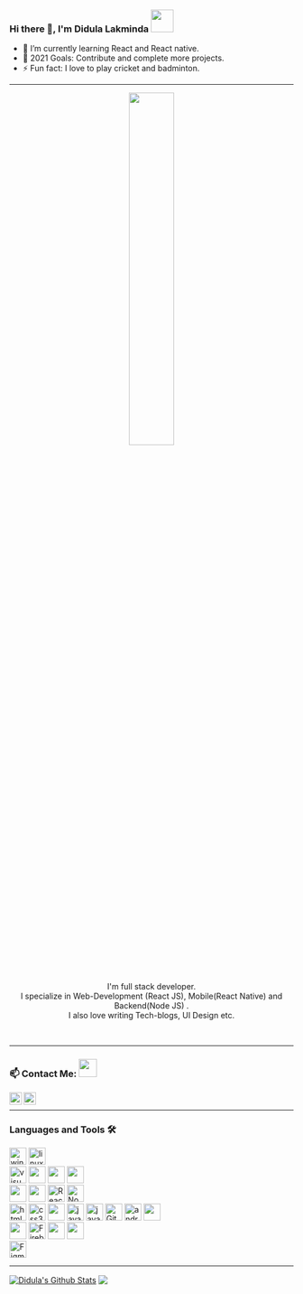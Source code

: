 ### Hi there 👋, I'm Didula Lakminda <img src="https://img.icons8.com/color/96/000000/sri-lanka.png" height="40"/>

- 🌱 I’m currently learning React and React native.
- 🥅 2021 Goals: Contribute and complete more projects.
- ⚡ Fun fact: I love to play cricket and badminton.

---

<p align="center" ><img 
 src="https://user-images.githubusercontent.com/22797857/90096358-dba16400-dd54-11ea-8e44-e181ada72661.gif" width="40%"/></p>
<!-- https://user-images.githubusercontent.com/22797857/90096358-dba16400-dd54-11ea-8e44-e181ada72661.gif -->
<!-- https://raw.githubusercontent.com/gist/MedRedha/fd8e2481bde2610c96b9aafde543879c/raw/88624e8d31c4295973dcb7c900dacf0edc0a6d99/coding.gif -->
<p align="center">I'm full stack developer.<br/>I specialize in Web-Development (React JS), Mobile(React Native) and Backend(Node JS) .<br> I also love writing Tech-blogs, UI Design etc.<br></p><br/>

---

### 📫 Contact Me: <img src="https://media.giphy.com/media/LnQjpWaON8nhr21vNW/giphy.gif" height="32">


[<img align="left" alt="Didula-Lakminda | Facebook" height="22px" src="https://img.icons8.com/fluent/240/000000/facebook-new.png"/>][facebook]
[<img align="left" alt="Sabesan | LinkedIn" height="22px" src="https://img.icons8.com/fluent/240/000000/linkedin.png"/>][linkedin]
<!-- 
[<img align="left" alt="Sabesan | Facebook" height="22px" src="https://img.icons8.com/fluent/240/000000/facebook-new.png"/>][facebook]
[<img align="left" alt="Sabesan | Instagram" height="22px" src="https://img.icons8.com/fluent/240/000000/instagram-new.png"/>][instagram]
[<img align="left" alt="Sabesan | Messenger" height="22px" src="https://img.icons8.com/fluent/240/000000/facebook-messenger--v2.png"/>][messenger]
[<img align="left" alt="Sabesan | LinkedIn" height="22px" src="https://img.icons8.com/fluent/240/000000/linkedin.png"/>][linkedin]
[<img align="left" alt="Sabesan | Skype" height="22px" src="https://img.icons8.com/color/240/000000/skype--v1.png"/>][skype]
[<img align="left" alt="Sabesan | Telegram" height="22px" src="https://img.icons8.com/color/240/000000/telegram-app--v1.png"/>][telegram] -->

<br />


---

### Languages and Tools 🛠️

<p><img alt="windows" width="30px" src="https://img.icons8.com/color/240/000000/windows-10.png">
  <img alt="linux" width="30px" src="https://img.icons8.com/color/96/000000/ubuntu.png">
<br />
<img alt="visual studio code" width="30px" src="https://img.icons8.com/fluent/240/000000/visual-studio-code-2019.png" />
<img width="30px" src="https://img.icons8.com/ios-filled/50/4a90e2/java-eclipse.png"/>
<img width="30px" src="https://img.icons8.com/fluency/48/000000/android-studio--v3.png"/>
<img width="30px" src="https://img.icons8.com/color/48/000000/intellij-idea.png"/>
<br />
<img width="30px" src="https://img.icons8.com/ultraviolet/40/000000/react--v2.png"/>
<img width="30px" src="https://img.icons8.com/fluency/48/000000/laravel.png"/>
<img alt="ReactJs" width="30px" src="https://img.icons8.com/color/240/000000/react-native.png"/>
<!-- <img alt="angularjs" width="30px" src="https://img.icons8.com/color/240/000000/angularjs.png"/> -->
<!-- <img alt="vue-js" width="30px" src="https://img.icons8.com/color/240/000000/vue-js.png"/> -->
<img alt="Node.js" width="30px" src="https://img.icons8.com/color/240/000000/nodejs.png">
<br />
<img alt="html5" width="30px" src="https://img.icons8.com/color/240/000000/html-5.png">
<img alt="css3" width="30px" src="https://img.icons8.com/color/240/000000/css3.png">
<img width="30px" src="https://img.icons8.com/color/48/000000/sass.png"/>
<img alt="java" width="30px" src="https://img.icons8.com/color/240/000000/java-coffee-cup-logo--v1.png"/>
<img alt="javascript" width="30px" src="https://img.icons8.com/color/240/000000/javascript.png" />
<!-- <img alt="typescript" width="30px" src="https://img.icons8.com/color/240/000000/typescript.png"> -->
<img alt="Git" width="30px" src="https://img.icons8.com/color/240/000000/git.png">
<img alt="android" width="30px" src="https://img.icons8.com/color/240/000000/android-os.png"/>
<img width="30px" src="https://img.icons8.com/dusk/64/000000/php-logo.png"/>
<br />
<!-- <img width="30px" src="https://img.icons8.com/color/48/000000/postgreesql.png"/> -->
<img width="30px" src="https://img.icons8.com/color/48/000000/mongodb.png"/>
<img alt="Firebase" width="30px" src="https://img.icons8.com/color/240/000000/firebase.png"/>
<img width="30px" src="https://img.icons8.com/fluency/48/000000/mysql-logo.png"/>
<img width="30px" src="https://img.icons8.com/color/48/000000/microsoft-sql-server.png"/>
<br />
<!-- <img alt="ios" width="30px" src="https://img.icons8.com/color/240/000000/ios-logo.png"/> -->
<img alt="Figma" width="30px" src="https://img.icons8.com/fluent/240/000000/figma.png"/>
<!-- <img alt="adobeXD" width="30px" src="https://img.icons8.com/color/240/000000/adobe-xd--v1.png"/> -->
<!-- <img alt="Sketch" width="30px" src="https://img.icons8.com/plasticine/200/000000/sketch.png"/></p> -->

---
<!-- 
[![Didula's github stats](https://github-readme-stats.vercel.app/api?username=Didula-Lakminda)](https://github.com/Didula-Lakminda/github-readme-stats)

[![Top Langs](https://github-readme-stats.vercel.app/api/top-langs/?username=Didula-Lakminda)](https://github.com/Didula-Lakminda/github-readme-stats) -->

<a href="https://github-readme-stats.vercel.app/api?username=Didula-Lakminda&show_icons=true&hide_border=true&count_private=true&include_all_commits=true&theme=algolia">
	<img align="center" alt="Didula's Github Stats" src="https://github-readme-stats.vercel.app/api?username=Didula-Lakminda&show_icons=true&hide_border=true&count_private=true&include_all_commits=true&theme=algolia" /></a>
<a href="https://github-readme-stats.vercel.app/api/top-langs/?username=Didula-Lakminda&layout=compact&theme=algolia">
	<img align="center" src="https://github-readme-stats.vercel.app/api/top-langs/?username=Didula-Lakminda&layout=compact&theme=algolia" />
</a>

[linkedin]: https://www.linkedin.com/in/didula-lakminda/
[facebook]: https://www.facebook.com/dmax.lakminda/
<!-- [hackerank]: https://www.hackerrank.com/didulalakminda31

<br />


